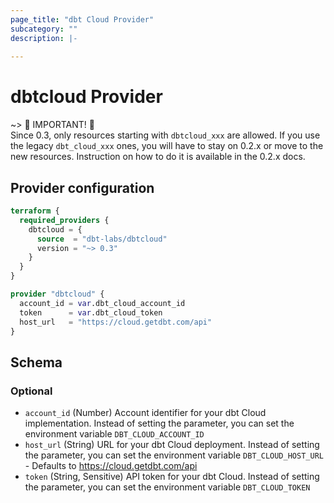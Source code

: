 ```yaml
---
page_title: "dbt Cloud Provider"
subcategory: ""
description: |-
  
---
```


# dbtcloud Provider

~> 🚧 IMPORTANT! 🚧  
Since 0.3, only resources starting with `dbtcloud_xxx` are allowed. If you use the legacy `dbt_cloud_xxx` ones, you will have to stay on 0.2.x or move to the new resources.
Instruction on how to do it is available in the 0.2.x docs.



## Provider configuration

```terraform
terraform {
  required_providers {
    dbtcloud = {
      source  = "dbt-labs/dbtcloud"
      version = "~> 0.3"
    }
  }
}

provider "dbtcloud" {
  account_id = var.dbt_cloud_account_id
  token      = var.dbt_cloud_token
  host_url   = "https://cloud.getdbt.com/api"
}
```

<!-- schema generated by tfplugindocs -->
## Schema

### Optional

- `account_id` (Number) Account identifier for your dbt Cloud implementation. Instead of setting the parameter, you can set the environment variable `DBT_CLOUD_ACCOUNT_ID`
- `host_url` (String) URL for your dbt Cloud deployment. Instead of setting the parameter, you can set the environment variable `DBT_CLOUD_HOST_URL` - Defaults to https://cloud.getdbt.com/api
- `token` (String, Sensitive) API token for your dbt Cloud. Instead of setting the parameter, you can set the environment variable `DBT_CLOUD_TOKEN`
